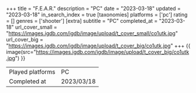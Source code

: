 +++
title = "F.E.A.R."
description = "PC"
date = "2023-03-18"
updated = "2023-03-18"
in_search_index = true
[taxonomies]
platforms = ['pc']
rating = []
genres = ['shooter']
[extra]
subtitle = "PC"
completed_at = "2023-03-18"
url_cover_small = "https://images.igdb.com/igdb/image/upload/t_cover_small/co1utk.jpg"
url_cover_big = "https://images.igdb.com/igdb/image/upload/t_cover_big/co1utk.jpg"
+++
{{ image(src="https://images.igdb.com/igdb/image/upload/t_cover_big/co1utk.jpg") }}

|              |            |
| ------------ | ---------- |
| Played platforms    | PC |
| Completed at | 2023/03/18 |

